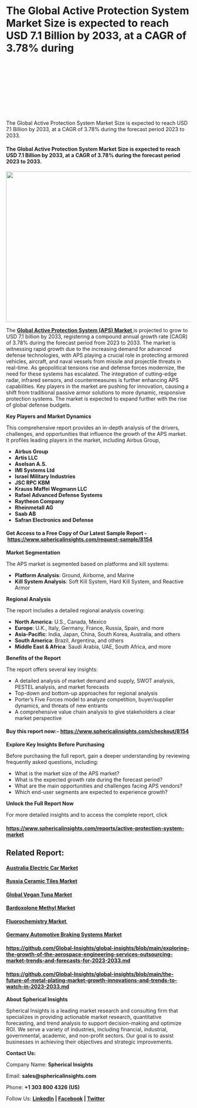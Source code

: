 <div class="wow_read_blog_hdr_img">
<div class="wow_read_blog_hdr_img_innr">
<h1>The Global Active Protection System Market Size is expected to reach USD 7.1 Billion by 2033, at a CAGR of 3.78% during</h1>
<div class="read-blog-info-user">
<div class="postMeta--author-avatar">
<h1>&nbsp;</h1>
<h1>&nbsp;</h1>
</div>
</div>
</div>
<div class="wow_main_float_head_img"><img src="https://www.vevioz.com/upload/photos/2025/02/JcyB4HOm2vaM3ESRBt7f_24_47e1e854dfbf8807d5a9f59621496246_image.jpg" alt="" /></div>
</div>
<div class="read-blog-container">
<div class="read-blog-desc">
<p class="mb-0">The Global Active Protection System Market Size is expected to reach USD 7.1 Billion by 2033, at a CAGR of 3.78% during the forecast period 2023 to 2033.</p>
</div>
<div class="read-content">
<h4><strong>The Global Active Protection System Market Size is expected to reach USD 7.1 Billion by 2033, at a CAGR of 3.78% during the forecast period 2023 to 2033.</strong></h4>
<p data-start="86" data-end="990"><img src="https://vipon.s3.amazonaws.com/img/8058704d0f5ca52867e745a04f6b21b69c09b0741b2c67.png" alt="" width="705" height="411" /></p>
<p data-start="86" data-end="990">The&nbsp;<a href="https://www.sphericalinsights.com/reports/active-protection-system-market" target="_blank" rel="noopener"><strong>Global Active Protection System (APS) Market</strong>&nbsp;</a>is projected to grow to USD 7.1 billion by 2033, registering a compound annual growth rate (CAGR) of 3.78% during the forecast period from 2023 to 2033. The market is witnessing rapid growth due to the increasing demand for advanced defense technologies, with APS playing a crucial role in protecting armored vehicles, aircraft, and naval vessels from missile and projectile threats in real-time. As geopolitical tensions rise and defense forces modernize, the need for these systems has escalated. The integration of cutting-edge radar, infrared sensors, and countermeasures is further enhancing APS capabilities. Key players in the market are pushing for innovation, causing a shift from traditional passive armor solutions to more dynamic, responsive protection systems. The market is expected to expand further with the rise of global defense budgets.</p>
<p data-start="992" data-end="1027"><strong data-start="992" data-end="1027">Key Players and Market Dynamics</strong></p>
<p data-start="1029" data-end="1491">This comprehensive report provides an in-depth analysis of the drivers, challenges, and opportunities that influence the growth of the APS market. It profiles leading players in the market, including Airbus Group,&nbsp;</p>
<ul>
<li><strong>Airbus Group</strong></li>
<li><strong>Artis LLC</strong></li>
<li><strong>Aselsan A.S.</strong></li>
<li><strong>IMI Systems Ltd</strong></li>
<li><strong>Israel Military Industries</strong></li>
<li><strong>JSC RPC KBM</strong></li>
<li><strong>Krauss Maffei Wegmann LLC</strong></li>
<li><strong>Rafael Advanced Defense Systems</strong></li>
<li><strong>Raytheon Company</strong></li>
<li><strong>Rheinmetall AG</strong></li>
<li><strong>Saab AB</strong></li>
<li><strong>Safran Electronics and Defense</strong></li>
</ul>
<h4><strong>Get Access to a Free Copy of Our Latest Sample Report -&nbsp;<a href="https://www.sphericalinsights.com/request-sample/8" rel="nofollow">https://www.sphericalinsights.com/request-sample/8</a><a href="https://www.sphericalinsights.com/request-sample/8154" rel="nofollow">154</a></strong></h4>
<p data-start="1493" data-end="1516"><strong data-start="1493" data-end="1516">Market Segmentation</strong></p>
<p data-start="1518" data-end="1582">The APS market is segmented based on platforms and kill systems:</p>
<ul data-start="1584" data-end="1720">
<li data-start="1584" data-end="1637"><strong data-start="1586" data-end="1607">Platform Analysis</strong>: Ground, Airborne, and Marine</li>
<li data-start="1638" data-end="1720"><strong data-start="1640" data-end="1664">Kill System Analysis</strong>: Soft Kill System, Hard Kill System, and Reactive Armor</li>
</ul>
<p data-start="1722" data-end="1743"><strong data-start="1722" data-end="1743">Regional Analysis</strong></p>
<p data-start="1745" data-end="1803">The report includes a detailed regional analysis covering:</p>
<ul data-start="1805" data-end="2111">
<li data-start="1805" data-end="1846"><strong data-start="1807" data-end="1824">North America</strong>: U.S., Canada, Mexico</li>
<li data-start="1847" data-end="1914"><strong data-start="1849" data-end="1859">Europe</strong>: U.K., Italy, Germany, France, Russia, Spain, and more</li>
<li data-start="1915" data-end="1990"><strong data-start="1917" data-end="1933">Asia-Pacific</strong>: India, Japan, China, South Korea, Australia, and others</li>
<li data-start="1991" data-end="2041"><strong data-start="1993" data-end="2010">South America</strong>: Brazil, Argentina, and others</li>
<li data-start="2042" data-end="2111"><strong data-start="2044" data-end="2068">Middle East &amp; Africa</strong>: Saudi Arabia, UAE, South Africa, and more</li>
</ul>
<p data-start="2113" data-end="2139"><strong data-start="2113" data-end="2139">Benefits of the Report</strong></p>
<p data-start="2141" data-end="2180">The report offers several key insights:</p>
<ul data-start="2182" data-end="2536">
<li data-start="2182" data-end="2285">A detailed analysis of market demand and supply, SWOT analysis, PESTEL analysis, and market forecasts</li>
<li data-start="2286" data-end="2343">Top-down and bottom-up approaches for regional analysis</li>
<li data-start="2344" data-end="2449">Porter&rsquo;s Five Forces model to analyze competition, buyer/supplier dynamics, and threats of new entrants</li>
<li data-start="2450" data-end="2536">A comprehensive value chain analysis to give stakeholders a clear market perspective</li>
</ul>
<h4>Buy this report now:-&nbsp;<a href="https://www.sphericalinsights.com/checkout/8154" rel="nofollow">https://www.sphericalinsights.com/checkout/8154</a></h4>
<p data-start="2538" data-end="2580"><strong data-start="2538" data-end="2580">Explore Key Insights Before Purchasing</strong></p>
<p data-start="2582" data-end="2696">Before purchasing the full report, gain a deeper understanding by reviewing frequently asked questions, including:</p>
<ul data-start="2698" data-end="2935">
<li data-start="2698" data-end="2742">What is the market size of the APS market?</li>
<li data-start="2743" data-end="2805">What is the expected growth rate during the forecast period?</li>
<li data-start="2806" data-end="2874">What are the main opportunities and challenges facing APS vendors?</li>
<li data-start="2875" data-end="2935">Which end-user segments are expected to experience growth?</li>
</ul>
<p data-start="2937" data-end="2967"><strong data-start="2937" data-end="2967">Unlock the Full Report Now</strong></p>
<p data-start="2969" data-end="3119">For more detailed insights and to access the complete report, click&nbsp;</p>
<h4><a href="https://www.sphericalinsights.com/reports/active-protection-system-market" rel="nofollow">https://www.sphericalinsights.com/reports/active-protection-system-market</a></h4>
<h2 data-start="3121" data-end="3149"><strong data-start="3121" data-end="3149">Related Report:</strong></h2>
<h4 class="news-post-title"><a href="https://www.sphericalinsights.com/de/reports/australia-electric-vehicle-market" target="_blank" rel="noopener">Australia Electric Car Market</a></h4>
<h4 class="news-post-title"><a href="https://www.sphericalinsights.com/de/reports/russia-ceramic-tiles-market" target="_blank" rel="noopener">Russia Ceramic Tiles Market</a></h4>
<h4 class="news-post-title"><a href="https://www.sphericalinsights.com/de/reports/vegan-tuna-market" target="_blank" rel="noopener">Global Vegan Tuna Market</a></h4>
<h4 class="news-post-title"><a href="https://www.sphericalinsights.com/fr/reports/bardoxolone-methyl-market" target="_blank" rel="noopener">Bardoxolone Methyl Market</a></h4>
<h4 class="news-post-title"><a href="https://www.sphericalinsights.com/fr/reports/fluorochemicals-market" target="_blank" rel="noopener">Fluorochemistry Market&nbsp;</a></h4>
<h4 class="news-post-title"><a href="https://www.sphericalinsights.com/fr/reports/germany-automotive-brake-systems-market" target="_blank" rel="noopener">Germany Automotive Braking Systems Market</a></h4>
<h4 class="news-post-title"><a href="https://github.com/Global-Insights/global-insights/blob/main/exploring-the-growth-of-the-aerospace-engineering-services-outsourcing-market-trends-and-forecasts-for-2023-2033.md" target="_blank" rel="noopener">https://github.com/Global-Insights/global-insights/blob/main/exploring-the-growth-of-the-aerospace-engineering-services-outsourcing-market-trends-and-forecasts-for-2023-2033.md</a></h4>
<h4><a href="https://github.com/Global-Insights/global-insights/blob/main/the-future-of-metal-plating-market-growth-innovations-and-trends-to-watch-in-2023-2033.md" target="_blank" rel="noopener">https://github.com/Global-Insights/global-insights/blob/main/the-future-of-metal-plating-market-growth-innovations-and-trends-to-watch-in-2023-2033.md</a></h4>
<p data-start="3121" data-end="3149"><strong data-start="3121" data-end="3149">About Spherical Insights</strong></p>
<p data-start="3151" data-end="3572">Spherical Insights is a leading market research and consulting firm that specializes in providing actionable market research, quantitative forecasting, and trend analysis to support decision-making and optimize ROI. We serve a variety of industries, including financial, industrial, governmental, academic, and non-profit sectors. Our goal is to assist businesses in achieving their objectives and strategic improvements.</p>
<p><strong>Contact Us:</strong></p>
<p>Company Name:&nbsp;<strong>Spherical Insights</strong></p>
<p>Email:&nbsp;<strong>sales@sphericalinsights.com</strong></p>
<p>Phone:&nbsp;<strong>+1 303 800 4326 (US)</strong></p>
<p>Follow Us:&nbsp;<strong><a href="https://www.linkedin.com/company/spherical-insight/" rel="nofollow"><u>LinkedIn</u></a>&nbsp;|&nbsp;<a href="https://www.facebook.com/sphericalinsights22" rel="nofollow"><u>Facebook</u></a>&nbsp;|&nbsp;<a href="https://twitter.com/SInsights_US" rel="nofollow"><u>Twitter</u></a></strong></p>
</div>
</div>
